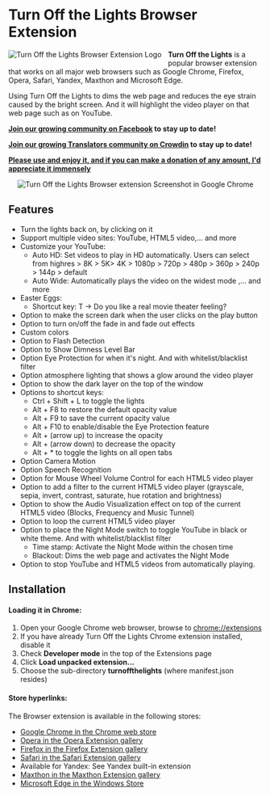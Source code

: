 # Turn Off the Lights Browser Extension

<img alt="Turn Off the Lights Browser Extension Logo" src="https://github.com/turnoffthelights/Turn-Off-the-Lights-Chrome-extension/blob/master/src/icons/icon48.png" align="left" style="padding: 0 10px 5px 0">

**Turn Off the Lights** is a popular browser extension that works on all major web browsers such as Google Chrome, Firefox, Opera, Safari, Yandex, Maxthon and Microsoft Edge.

Using Turn Off the Lights to dims the web page and reduces the eye strain caused by the bright screen. And it will highlight the video player on that web page such as on YouTube.


**[Join our growing community on Facebook](https://www.facebook.com/turnoffthelight) to stay up to date!**

**[Join our growing Translators community on Crowdin](https://www.crowdin.com/project/turnoffthelights) to stay up to date!**

**[Please use and enjoy it, and if you can make a donation of any amount, I'd appreciate it immensely](https://www.turnoffthelights.com/donate.html)**

<div style="text-align:center">
<img alt="Turn Off the Lights Browser extension Screenshot in Google Chrome" src="https://www.turnoffthelights.com/images/turnoffthelights-twitter.png">
</div>

## Features
* Turn the lights back on, by clicking on it
* Support multiple video sites: YouTube, HTML5 video,... and more
* Customize your YouTube:
  * Auto HD: Set videos to play in HD automatically. Users can select from highres > 8K > 5K> 4K > 1080p > 720p > 480p > 360p > 240p > 144p > default
  * Auto Wide: Automatically plays the video on the widest mode
     ,... and more
* Easter Eggs:
  * Shortcut key: T -> Do you like a real movie theater feeling?
* Option to make the screen dark when the user clicks on the play button
* Option to turn on/off the fade in and fade out effects
* Custom colors
* Option to Flash Detection
* Option to Show Dimness Level Bar
* Option Eye Protection for when it's night. And with whitelist/blacklist filter
* Option atmosphere lighting that shows a glow around the video player
* Option to show the dark layer on the top of the window
* Options to shortcut keys:
  * Ctrl + Shift + L to toggle the lights
  * Alt + F8 to restore the default opacity value
  * Alt + F9 to save the current opacity value
  * Alt + F10 to enable/disable the Eye Protection feature
  * Alt + (arrow up) to increase the opacity
  * Alt + (arrow down) to decrease the opacity
  * Alt + * to toggle the lights on all open tabs
* Option Camera Motion
* Option Speech Recognition
* Option for Mouse Wheel Volume Control for each HTML5 video player
* Option to add a filter to the current HTML5 video player (grayscale, sepia, invert, contrast, saturate, hue rotation and brightness)
* Option to show the Audio Visualization effect on top of the current HTML5 video (Blocks, Frequency and Music Tunnel)
* Option to loop the current HTML5 video player
* Option to place the Night Mode switch to toggle YouTube in black or white theme. And with whitelist/blacklist filter
  * Time stamp: Activate the Night Mode within the chosen time
  * Blackout: Dims the web page and activates the Night Mode
* Option to stop YouTube and HTML5 videos from automatically playing.

## Installation
#### Loading it in Chrome:
1. Open your Google Chrome web browser, browse to [chrome://extensions](chrome://extensions)
1. If you have already Turn Off the Lights Chrome extension installed, disable it
1. Check **Developer mode** in the top of the Extensions page
1. Click **Load unpacked extension...**
1. Choose the sub-directory **turnoffthelights** (where manifest.json resides)

#### Store hyperlinks:
The Browser extension is available in the following stores:
* [Google Chrome in the Chrome web store](https://chrome.google.com/webstore/detail/turn-off-the-lights/bfbmjmiodbnnpllbbbfblcplfjjepjdn)
* [Opera in the Opera Extension gallery](https://addons.opera.com/extensions/details/turn-off-the-lights/)
* [Firefox in the Firefox Extension gallery](https://addons.mozilla.org/firefox/addon/turn-off-the-lights/)
* [Safari in the Safari Extension gallery](https://apps.apple.com/us/app/turn-off-the-lights-for-safari/id1273998507?mt=12)
* Available for Yandex: See Yandex built-in extension
* [Maxthon in the Maxthon Extension gallery](http://extension.maxthon.com/detail/index.php?view_id=1813)
* [Microsoft Edge in the Windows Store](http://clkde.tradedoubler.com/click?p=198981&amp;a=1376739&amp;g=0&amp;url=https%3a%2f%2fwww.microsoft.com%2fstore%2fp%2fturn-off-the-lights-for-microsoft-edge%2f9nblggh52lrr)
